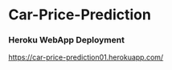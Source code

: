 # Car-Price-Prediction

### Heroku WebApp Deployment

https://car-price-prediction01.herokuapp.com/
